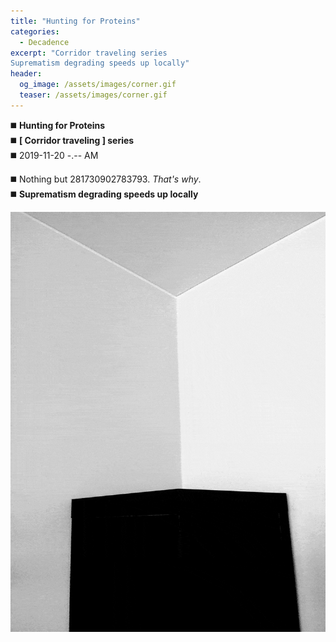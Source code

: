 ```yaml
---
title: "Hunting for Proteins"
categories:
  - Decadence
excerpt: "Corridor traveling series  
Suprematism degrading speeds up locally"
header:
  og_image: /assets/images/corner.gif
  teaser: /assets/images/corner.gif
---
```


◼️ __Hunting for Proteins__  
◼️ __[ Corridor traveling ] series__  
◼️ 2019-11-20 -.-- AM  

◼️ Nothing but 281730902783793. _That's why_.  
◼️ __Suprematism degrading speeds up locally__  


<a href="https://anti.science/assets/images/corner.gif">
  <img src="/assets/images/corner.gif" alt="Hunting for Proteins">
</a>
